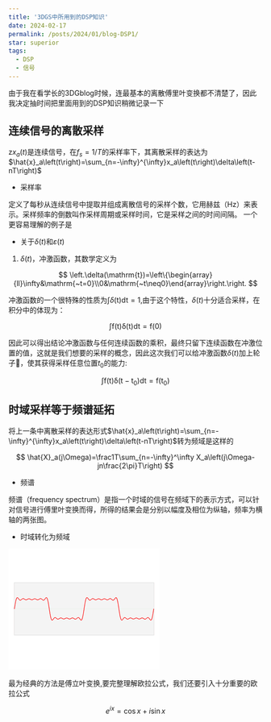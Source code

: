 ```yaml
---
title: '3DGS中所用到的DSP知识'
date: 2024-02-17
permalink: /posts/2024/01/blog-DSP1/
star: superior
tags:
  - DSP
  - 信号
---
```



由于我在看学长的3DGblog时候，连最基本的离散傅里叶变换都不清楚了，因此我决定抽时间把里面用到的DSP知识稍微记录一下


## 连续信号的离散采样

z$x_{a}(t)$是连续信号，在$f_s=1/T$的采样率下，其离散采样的表达为$\hat{x}_a\left(t\right)=\sum_{n=-\infty}^{\infty}x_a\left(t\right)\delta\left(t-nT\right)$

* 采样率

定义了每秒从连续信号中提取并组成离散信号的采样个数，它用赫兹（Hz）来表示。采样频率的倒数叫作采样周期或采样时间，它是采样之间的时间间隔。
一个更容易理解的例子是

* 关于$\delta(t)$和$\varepsilon(t)$

1. $\delta(t)$，冲激函数，其数学定义为

$$
\left.\delta(\mathrm{t})=\left\{\begin{array}{ll}\infty&\mathrm{~t=0}\\0&\mathrm{~t\neq0}\end{array}\right.\right.
$$

冲激函数的一个很特殊的性质为$\int\delta(\mathrm{t})\mathrm{dt}=1$,由于这个特性，$\delta(t)$十分适合采样，在积分中的体现为：

$$
\int\mathrm{f(t)\delta(t)dt}=\mathrm{f(0)}
$$

因此可以得出结论冲激函数与任何连续函数的乘积，最终只留下连续函数在冲激位置的值，这就是我们想要的采样的概念，因此这次我们可以给冲激函数$\delta(t)$加上轮子🛞，使其获得采样任意位置$t_{0}$的能力:

$$
\mathrm{\int f(t)\delta(t-t_0)dt=f(t_0)}
$$

## 时域采样等于频谱延拓

将上一条中离散采样的表达形式$\hat{x}_a\left(t\right)=\sum_{n=-\infty}^{\infty}x_a\left(t\right)\delta\left(t-nT\right)$转为频域是这样的

$$
\hat{X}_a(j\Omega)=\frac1T\sum_{n=-\infty}^\infty X_a\left(j\Omega-jn\frac{2\pi}T\right)
$$

* 频谱

频谱（frequency spectrum）是指一个时域的信号在频域下的表示方式，可以针对信号进行傅里叶变换而得，所得的结果会是分别以幅度及相位为纵轴，频率为横轴的两张图。

* 时域转化为频域

![十分形象的动图](Fourier_transform_time_and_frequency_domains_(small).gif)

最为经典的方法是傅立叶变换,要完整理解欧拉公式，我们还要引入十分重要的欧拉公式

$$e^{ix}=\cos x+i\sin x$$














